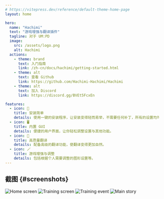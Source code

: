 ```yaml
---
# https://vitepress.dev/reference/default-theme-home-page
layout: home

hero:
  name: "Hachimi"
  text: "游戏增强与翻译插件"
  tagline: 对于 UM:PD
  image:
    src: /assets/logo.png
    alt: Hachimi
  actions:
    - theme: brand
      text: 入门指南
      link: /zh-cn/docs/hachimi/getting-started.html
    - theme: alt
      text: 查看 Github
      link: https://github.com/Hachimi-Hachimi/Hachimi
    - theme: alt
      text: 加入 Discord
      link: https://discord.gg/BVEt5FcxEn

features:
  - icon: 🚀
    title: 安装简单
    details: 使用一键的安装程序，让安装变得轻而易举，不需要任何补丁，所有的设置均可以在游戏内完成，即插即用。
  - icon: 🖥️
    title: 内置 GUI
    details: 便捷的用户界面，让你轻松调整设置与其他功能。
  - icon: 📝
    title: 高质量翻译
    details: 配备高级的翻译功能，使翻译变得更加自然。
  - icon: 🪄
    title: 游戏增强与调整
    details: 包括根据个人需要调整的图形设置等。
---
```


## 截图 {#screenshots}

<div class="gallery">
  <img class="item grid-4" src="/assets/screen1.jpg" alt="Home screen">
  <img class="item grid-4" src="/assets/screen2.jpg" alt="Training screen">
  <img class="item grid-4" src="/assets/screen3.jpg" alt="Training event">
  <img class="item grid-4" src="/assets/screen4.jpg" alt="Main story">
</div>